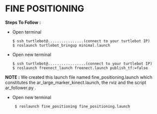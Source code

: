 # FINE POSITIONING
**Steps To Follow :**

- Open terminal
   
      $ ssh turtlebot@................(connect to your turtlebot IP)
      $ roslaunch turtlebot_bringup minimal.launch

- Open new terminal
  
      $ ssh turtlebot@.................(connect to your turtlebot IP)
      $ roslaunch freenect_launch freenect.launch publish_tf:=false



**NOTE :**
We created this launch file named fine_positioning.launch which constitutes the ar_large_marker_kinect.launch, the rviz and the script ar_follower.py . 

- Open new terminal

       $ roslaunch fine_positioning fine_positioning.launch 
       
  
  









